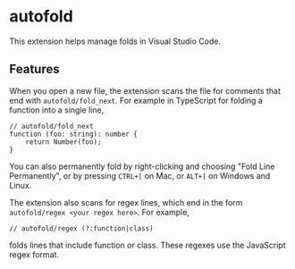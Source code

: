 # autofold

This extension helps manage folds in Visual Studio Code.

## Features

When you open a new file, the extension scans the file for comments that end with `autofold/fold_next`. For example in TypeScript for folding a function into a single line,

```
// autofold/fold_next
function (foo: string): number {
    return Number(foo);
}
```

You can also permanently fold by right-clicking and choosing "Fold Line Permanently", or by pressing `CTRL+[` on Mac, or `ALT+[` on Windows and Linux.

The extension also scans for regex lines, which end in the form `autofold/regex <your regex here>`. For example,

```
// autofold/regex (?:function|class)
```

folds lines that include function or class. These regexes use the JavaScript regex format.
